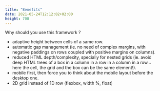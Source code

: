```yaml
---
title: "Benefits"
date: 2021-05-24T12:12:02+02:00
height: 700
---
```


Why should you use this framework ?

- adaptive height between cells of a same row.
- automatic gap management (ie. no need of complex margins, with negative paddings on rows coupled with positive margins on columns).
- reduced HTML depth/complexity, specially for nested grids (ie. avoid deep HTML trees of a box in a column in a row in a column in a row... here the cell, the grid and the box can be the same element!).
- mobile first, then force you to think about the mobile layout before the desktop one.
- 2D grid instead of 1D row (flexbox, width %, float) 
